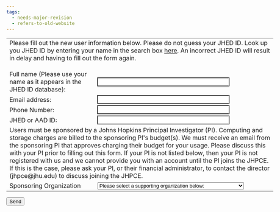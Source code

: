 ```yaml
---
tags:
  - needs-major-revision
  - refers-to-old-website
---
```

<form action="https://jhpce-old.jhu.edu/wp-json/contact-form-7/v1/contact-forms/501/feedback" method="post" target="_blank" onsubmit="window.open('about:blank', '_blank', 'width=300,height=250');">

<TABLE style="width:700px">
<TR><TD COLSPAN="2" >
Please fill out the new user information below. Please do not guess your JHED ID. Look up you JHED ID by entering your name in the search box <a href="http://my.jhu.edu">here</a>. An incorrect JHED ID will result in delay and having to fill out the form again. </p>
</TD></TR>
<TR><TD>Full name (Please use your name as it appears in the JHED ID database):</TD><TD><input type="text" name="new-name" value="" size="40" style="outline:1px solid black"></TD</TR>
<TR><TD>Email address:   </TD><TD>   <input type="email" name="new-email" value="" size="40" style="outline:1px solid black"></TD</TR>
<TR><TD>Phone Number:    </TD><TD>   <input type="text" name="new-phone" value="" size="40" style="outline:1px solid black"> </TD</TR>
<TR><TD>JHED or AAD ID:  </TD><TD>   <input type="text" name="new-jhed" value="" size="40" style="outline:1px solid black">  </TD</TR>
<TR><TD COLSPAN="2" >
Users must be sponsored by a Johns Hopkins Principal Investigator (PI). Computing and storage charges are billed to the sponsoring PI's budget(s). We must receive an email from the sponsoring PI that approves charging their budget for your usage. Please discuss this with your PI prior to filling out this form.  If your PI is not listed below, then your PI is not registered with us and we cannot provide you with an account until the PI joins the JHPCE. If this is the case, please ask your PI, or their financial administrator, to contact the director (jhpce@jhu.edu) to discuss joining the JHPCE.
</TD></TR>
<TR><TD>Sponsoring Organization</TD><TD><select name="spons">
<option value='0 : Please Select'>Please select a supporting organization below:</option>
<optgroup label='SPH       -------------------'>
    <option value='210 : NA-ACCORD'>    Althoff&#160;&#160;&#160;&#160;&#160;&#160;&#160;&#160;&#160;&#160;&#160;&#160;&#160; (NA-ACCORD)</option>
    <option value='211 : Silver Tsunami'>    Althoff&#160;&#160;&#160;&#160;&#160;&#160;&#160;&#160;&#160;&#160;&#160;&#160;&#160; (Silver Tsunami)</option>
    <option value='354 : COMSA'>    Amouzou&#160;&#160;&#160;&#160;&#160;&#160;&#160;&#160;&#160;&#160;&#160;&#160;&#160; (COMSA)</option>
    <option value='412 : International Injury Research Unit'>    Bachani&#160;&#160;&#160;&#160;&#160;&#160;&#160;&#160;&#160;&#160;&#160;&#160;&#160; (International Injury Research Unit)</option>
    <option value='317 : Colleen Barry'>    Barry&#160;&#160;&#160;&#160;&#160;&#160;&#160;&#160;&#160;&#160;&#160;&#160;&#160;&#160;&#160; (Colleen Barry)</option>
    <option value='88 : Smart Storage'>    Caffo&#160;&#160;&#160;&#160;&#160;&#160;&#160;&#160;&#160;&#160;&#160;&#160;&#160;&#160;&#160; (Smart Storage)</option>
    <option value='408 : BMB Danfeng Cai Lab'>    Cai&#160;&#160;&#160;&#160;&#160;&#160;&#160;&#160;&#160;&#160;&#160;&#160;&#160;&#160;&#160;&#160;&#160; (BMB Danfeng Cai Lab)</option>
    <option value='176 : Pierre Coulombe'>    Coulombe&#160;&#160;&#160;&#160;&#160;&#160;&#160;&#160;&#160;&#160;&#160;&#160; (Pierre Coulombe)</option>
    <option value='339 : Spatial Science for Public Health Center'>    Curriero&#160;&#160;&#160;&#160;&#160;&#160;&#160;&#160;&#160;&#160;&#160;&#160; (Spatial Science for Public Health Ce)</option>
    <option value='496 : ENRICH RCC'>    Ehrhardt&#160;&#160;&#160;&#160;&#160;&#160;&#160;&#160;&#160;&#160;&#160;&#160; (ENRICH RCC)</option>
    <option value='422 : Gilman Lab'>    Gilman&#160;&#160;&#160;&#160;&#160;&#160;&#160;&#160;&#160;&#160;&#160;&#160;&#160;&#160; (Gilman Lab)</option>
    <option value='341 : MWCCS'>    Golub&#160;&#160;&#160;&#160;&#160;&#160;&#160;&#160;&#160;&#160;&#160;&#160;&#160;&#160;&#160; (MWCCS)</option>
    <option value='189 : Grams, Coresh'>    Grams&#160;&#160;&#160;&#160;&#160;&#160;&#160;&#160;&#160;&#160;&#160;&#160;&#160;&#160;&#160; (Grams, Coresh)</option>
    <option value='427 : GroopmanLab'>    Groopman&#160;&#160;&#160;&#160;&#160;&#160;&#160;&#160;&#160;&#160;&#160;&#160; (GroopmanLab)</option>
    <option value='180 : eguallar'>    Guallar&#160;&#160;&#160;&#160;&#160;&#160;&#160;&#160;&#160;&#160;&#160;&#160;&#160; (eguallar)</option>
    <option value='301 : Hartung Lab'>    Hartung&#160;&#160;&#160;&#160;&#160;&#160;&#160;&#160;&#160;&#160;&#160;&#160;&#160; (Hartung Lab)</option>
    <option value='302 : Hicks Group (NHGRI)'>    Hicks&#160;&#160;&#160;&#160;&#160;&#160;&#160;&#160;&#160;&#160;&#160;&#160;&#160;&#160;&#160; (Hicks Group (NHGRI))</option>
    <option value='305 : Hicks Lab (ALSF)'>    Hicks&#160;&#160;&#160;&#160;&#160;&#160;&#160;&#160;&#160;&#160;&#160;&#160;&#160;&#160;&#160; (Hicks Lab (ALSF))</option>
    <option value='306 : Hicks Group (CZI)'>    Hicks&#160;&#160;&#160;&#160;&#160;&#160;&#160;&#160;&#160;&#160;&#160;&#160;&#160;&#160;&#160; (Hicks Group (CZI))</option>
    <option value='331 : Hicks Group (HGSOC)'>    Hicks&#160;&#160;&#160;&#160;&#160;&#160;&#160;&#160;&#160;&#160;&#160;&#160;&#160;&#160;&#160; (Hicks Group (HGSOC))</option>
    <option value='532 : Huynh Lab'>    Huynh&#160;&#160;&#160;&#160;&#160;&#160;&#160;&#160;&#160;&#160;&#160;&#160;&#160;&#160;&#160; (Huynh Lab)</option>
    <option value='244 : Jackson Lab'>    Jackson&#160;&#160;&#160;&#160;&#160;&#160;&#160;&#160;&#160;&#160;&#160;&#160;&#160; (Jackson Lab)</option>
    <option value='319 : ECHO - Environmental Indices'>    Jacobson&#160;&#160;&#160;&#160;&#160;&#160;&#160;&#160;&#160;&#160;&#160;&#160; (ECHO - Environmental Indices)</option>
    <option value='106 : HN Jones-Smith lab'>    Jones-Smith&#160;&#160;&#160;&#160;&#160;&#160;&#160;&#160;&#160; (HN Jones-Smith lab)</option>
    <option value='499 : Alene KH Policy'>    Kennedy-Hendricks&#160;&#160;&#160; (Alene KH Policy)</option>
    <option value='357 : Ladd-Acosta'>    Ladd-Acosta&#160;&#160;&#160;&#160;&#160;&#160;&#160;&#160;&#160; (Ladd-Acosta)</option>
    <option value='284 : Kilkari Impact Evaluation'>    LeFevre&#160;&#160;&#160;&#160;&#160;&#160;&#160;&#160;&#160;&#160;&#160;&#160;&#160; (Kilkari Impact Evaluation)</option>
    <option value='337 : Leung Lab'>    Leung&#160;&#160;&#160;&#160;&#160;&#160;&#160;&#160;&#160;&#160;&#160;&#160;&#160;&#160;&#160; (Leung Lab)</option>
    <option value='308 : METRC'>    Levy&#160;&#160;&#160;&#160;&#160;&#160;&#160;&#160;&#160;&#160;&#160;&#160;&#160;&#160;&#160;&#160; (METRC)</option>
    <option value='365 : WikiFCD'>    Matsuzaki&#160;&#160;&#160;&#160;&#160;&#160;&#160;&#160;&#160;&#160;&#160; (WikiFCD)</option>
    <option value='208 : E.McFarlane Training  Team'>    McFarlane&#160;&#160;&#160;&#160;&#160;&#160;&#160;&#160;&#160;&#160;&#160; (E.McFarlane Training  Team)</option>
    <option value='261 : Southern and Central Africa ICEMR'>    Moss&#160;&#160;&#160;&#160;&#160;&#160;&#160;&#160;&#160;&#160;&#160;&#160;&#160;&#160;&#160;&#160; (Southern and Central Africa ICEMR)</option>
    <option value='330 : Mueller Lab'>    Mueller&#160;&#160;&#160;&#160;&#160;&#160;&#160;&#160;&#160;&#160;&#160;&#160;&#160; (Mueller Lab)</option>
    <option value='418 : Mugnier Lab'>    Mugnier&#160;&#160;&#160;&#160;&#160;&#160;&#160;&#160;&#160;&#160;&#160;&#160;&#160; (Mugnier Lab)</option>
    <option value='449 : Munos - Improve Project'>    Munos&#160;&#160;&#160;&#160;&#160;&#160;&#160;&#160;&#160;&#160;&#160;&#160;&#160;&#160;&#160; (Munos - Improve Project)</option>
    <option value='239 : Muschelli Lab'>    Muschelli&#160;&#160;&#160;&#160;&#160;&#160;&#160;&#160;&#160;&#160;&#160; (Muschelli Lab)</option>
    <option value='459 : Nachman Research Group'>    Nachman&#160;&#160;&#160;&#160;&#160;&#160;&#160;&#160;&#160;&#160;&#160;&#160;&#160; (Nachman Research Group)</option>
    <option value='350 : IVAC - Econ and Finance Team'>    Patenaude&#160;&#160;&#160;&#160;&#160;&#160;&#160;&#160;&#160;&#160;&#160; (IVAC - Econ and Finance Team)</option>
    <option value='279 : Craig Pollack'>    Pollack&#160;&#160;&#160;&#160;&#160;&#160;&#160;&#160;&#160;&#160;&#160;&#160;&#160; (Craig Pollack)</option>
    <option value='410 : Daniel Polsky'>    Polsky&#160;&#160;&#160;&#160;&#160;&#160;&#160;&#160;&#160;&#160;&#160;&#160;&#160;&#160; (Daniel Polsky)</option>
    <option value='379 : Ray-family-study'>    Ray&#160;&#160;&#160;&#160;&#160;&#160;&#160;&#160;&#160;&#160;&#160;&#160;&#160;&#160;&#160;&#160;&#160; (Ray-family-study)</option>
    <option value='492 : Ray-population-study'>    Ray&#160;&#160;&#160;&#160;&#160;&#160;&#160;&#160;&#160;&#160;&#160;&#160;&#160;&#160;&#160;&#160;&#160; (Ray-population-study)</option>
    <option value='455 : Ana M. Rule'>    Rule&#160;&#160;&#160;&#160;&#160;&#160;&#160;&#160;&#160;&#160;&#160;&#160;&#160;&#160;&#160;&#160; (Ana M. Rule)</option>
    <option value='426 : JIMMI'>    Schulze&#160;&#160;&#160;&#160;&#160;&#160;&#160;&#160;&#160;&#160;&#160;&#160;&#160; (JIMMI)</option>
    <option value='453 : Karen Shen Project'>    Shen&#160;&#160;&#160;&#160;&#160;&#160;&#160;&#160;&#160;&#160;&#160;&#160;&#160;&#160;&#160;&#160; (Karen Shen Project)</option>
    <option value='429 : Johns Hopkins Primary Care Policy Center'>    Shi&#160;&#160;&#160;&#160;&#160;&#160;&#160;&#160;&#160;&#160;&#160;&#160;&#160;&#160;&#160;&#160;&#160; (Johns Hopkins Primary Care Policy Ce)</option>
    <option value='536 : Exposome Collaborative'>    Sille&#160;&#160;&#160;&#160;&#160;&#160;&#160;&#160;&#160;&#160;&#160;&#160;&#160;&#160;&#160; (Exposome Collaborative)</option>
    <option value='300 : Maternal, Fetal and Perinatal Health'>    Strobino&#160;&#160;&#160;&#160;&#160;&#160;&#160;&#160;&#160;&#160;&#160;&#160; (Maternal, Fetal and Perinatal Health)</option>
    <option value='252 : Stuart Lab Group'>    Stuart&#160;&#160;&#160;&#160;&#160;&#160;&#160;&#160;&#160;&#160;&#160;&#160;&#160;&#160; (Stuart Lab Group)</option>
    <option value='277 : Tomasetti Lab'>    Tomasetti&#160;&#160;&#160;&#160;&#160;&#160;&#160;&#160;&#160;&#160;&#160; (Tomasetti Lab)</option>
    <option value='356 : The Wan Lab'>    Wan&#160;&#160;&#160;&#160;&#160;&#160;&#160;&#160;&#160;&#160;&#160;&#160;&#160;&#160;&#160;&#160;&#160; (The Wan Lab)</option>
    <option value='373 : wojcik'>    Wojcik&#160;&#160;&#160;&#160;&#160;&#160;&#160;&#160;&#160;&#160;&#160;&#160;&#160;&#160; (wojcik)</option>
    <option value='260 : Zegerlab'>    Zeger&#160;&#160;&#160;&#160;&#160;&#160;&#160;&#160;&#160;&#160;&#160;&#160;&#160;&#160;&#160; (Zegerlab)</option>
    <option value='80 : Ni Zhao Group'>    Zhao&#160;&#160;&#160;&#160;&#160;&#160;&#160;&#160;&#160;&#160;&#160;&#160;&#160;&#160;&#160;&#160; (Ni Zhao Group)</option>
    <option value='345 : ZipunnikovLab'>    Zipunnikov&#160;&#160;&#160;&#160;&#160;&#160;&#160;&#160;&#160;&#160; (ZipunnikovLab)</option>
</optgroup>
<optgroup label='SPH BST -------------------'>
    <option value='166 : BST first year students 2016/2017'>    Bandeen-Roche&#160;&#160;&#160;&#160;&#160;&#160;&#160; (BST first year students 2016/2017)</option>
    <option value='2 : BST Biostatistics'>    Bandeen-Roche&#160;&#160;&#160;&#160;&#160;&#160;&#160; (BST Biostatistics)</option>
    <option value='233 : BST new students 2017-2018'>    Bandeen-Roche&#160;&#160;&#160;&#160;&#160;&#160;&#160; (BST new students 2017-2018)</option>
    <option value='3 : BST Biostatistics affiliates'>    Bandeen-Roche&#160;&#160;&#160;&#160;&#160;&#160;&#160; (BST Biostatistics affiliates)</option>
    <option value='57 : BST Biostatistics students'>    Bandeen-Roche&#160;&#160;&#160;&#160;&#160;&#160;&#160; (BST Biostatistics students)</option>
    <option value='73 : BST Brian Caffo Group'>    Caffo&#160;&#160;&#160;&#160;&#160;&#160;&#160;&#160;&#160;&#160;&#160;&#160;&#160;&#160;&#160; (BST Brian Caffo Group)</option>
    <option value='159 : BST Chatterjee Group'>    Chatterjee&#160;&#160;&#160;&#160;&#160;&#160;&#160;&#160;&#160;&#160; (BST Chatterjee Group)</option>
    <option value='504 : BST Chin Group'>    Chin&#160;&#160;&#160;&#160;&#160;&#160;&#160;&#160;&#160;&#160;&#160;&#160;&#160;&#160;&#160;&#160; (BST Chin Group)</option>
    <option value='218 : BST Elizabeth Colantuoni Group'>    Colantuoni&#160;&#160;&#160;&#160;&#160;&#160;&#160;&#160;&#160;&#160; (BST Elizabeth Colantuoni Group)</option>
    <option value='71 : BST Crainiceanu Group'>    Crainiceanu&#160;&#160;&#160;&#160;&#160;&#160;&#160;&#160;&#160; (BST Crainiceanu Group)</option>
    <option value='212 : BST Abhirup Datta Group'>    Datta&#160;&#160;&#160;&#160;&#160;&#160;&#160;&#160;&#160;&#160;&#160;&#160;&#160;&#160;&#160; (BST Abhirup Datta Group)</option>
    <option value='49 : BST Hansen Group'>    Hansen&#160;&#160;&#160;&#160;&#160;&#160;&#160;&#160;&#160;&#160;&#160;&#160;&#160;&#160; (BST Hansen Group)</option>
    <option value='50 : BST gcode project'>    Ji&#160;&#160;&#160;&#160;&#160;&#160;&#160;&#160;&#160;&#160;&#160;&#160;&#160;&#160;&#160;&#160;&#160;&#160; (BST gcode project)</option>
    <option value='69 : BST Leek Group'>    Leek&#160;&#160;&#160;&#160;&#160;&#160;&#160;&#160;&#160;&#160;&#160;&#160;&#160;&#160;&#160;&#160; (BST Leek Group)</option>
    <option value='255 : BST Lindquist'>    Lindquist&#160;&#160;&#160;&#160;&#160;&#160;&#160;&#160;&#160;&#160;&#160; (BST Lindquist)</option>
    <option value='463 : BST Stats Computing Class Spring 2023'>    Nishimura&#160;&#160;&#160;&#160;&#160;&#160;&#160;&#160;&#160;&#160;&#160; (BST Stats Computing Class Spring 202)</option>
    <option value='230 : BST DRay Lab'>    Ray&#160;&#160;&#160;&#160;&#160;&#160;&#160;&#160;&#160;&#160;&#160;&#160;&#160;&#160;&#160;&#160;&#160; (BST DRay Lab)</option>
    <option value='74 : BST Rosenblum Group'>    Rosenblum&#160;&#160;&#160;&#160;&#160;&#160;&#160;&#160;&#160;&#160;&#160; (BST Rosenblum Group)</option>
    <option value='489 : BST Ingo Ruczinski'>    Ruczinski&#160;&#160;&#160;&#160;&#160;&#160;&#160;&#160;&#160;&#160;&#160; (BST Ingo Ruczinski)</option>
    <option value='254 : BST Daniel O Scharfstein'>    Scharfstein&#160;&#160;&#160;&#160;&#160;&#160;&#160;&#160;&#160; (BST Daniel O Scharfstein)</option>
    <option value='4 : BST Biostatistics Center'>    Thompson&#160;&#160;&#160;&#160;&#160;&#160;&#160;&#160;&#160;&#160;&#160;&#160; (BST Biostatistics Center)</option>
</optgroup>
<optgroup label='SPH Class -------------------'>
    <option value='165 : Class SPH 140.636'>    Pineda&#160;&#160;&#160;&#160;&#160;&#160;&#160;&#160;&#160;&#160;&#160;&#160;&#160;&#160; (Class SPH 140.636)</option>
</optgroup>
<optgroup label='SPH EHS -------------------'>
    <option value='206 : EHS Biswal Lab'>    Biswal&#160;&#160;&#160;&#160;&#160;&#160;&#160;&#160;&#160;&#160;&#160;&#160;&#160;&#160; (EHS Biswal Lab)</option>
</optgroup>
<optgroup label='SPH EPI -------------------'>
    <option value='76 : EPI Cntr. for Drug Safety and Effectiveness'>    Alexander&#160;&#160;&#160;&#160;&#160;&#160;&#160;&#160;&#160;&#160;&#160; (EPI Cntr. for Drug Safety and Effect)</option>
    <option value='48 : EPI Cummings group'>    Cummings&#160;&#160;&#160;&#160;&#160;&#160;&#160;&#160;&#160;&#160;&#160;&#160; (EPI Cummings group)</option>
    <option value='52 : EPI  Duggal lab'>    Duggal&#160;&#160;&#160;&#160;&#160;&#160;&#160;&#160;&#160;&#160;&#160;&#160;&#160;&#160; (EPI  Duggal lab)</option>
    <option value='256 : EPI Hamra'>    Hamra&#160;&#160;&#160;&#160;&#160;&#160;&#160;&#160;&#160;&#160;&#160;&#160;&#160;&#160;&#160; (EPI Hamra)</option>
    <option value='154 : EPI Joshu/Platz'>    Joshu&#160;&#160;&#160;&#160;&#160;&#160;&#160;&#160;&#160;&#160;&#160;&#160;&#160;&#160;&#160; (EPI Joshu/Platz)</option>
    <option value='282 : EPI Visvanathan-Karia'>    Karia&#160;&#160;&#160;&#160;&#160;&#160;&#160;&#160;&#160;&#160;&#160;&#160;&#160;&#160;&#160; (EPI Visvanathan-Karia)</option>
    <option value='6 : EPI Terri Beaty collaborators'>    Ruczinski&#160;&#160;&#160;&#160;&#160;&#160;&#160;&#160;&#160;&#160;&#160; (EPI Terri Beaty collaborators)</option>
    <option value='7 : EPI Joe Coresh and Collaborators'>    Tin&#160;&#160;&#160;&#160;&#160;&#160;&#160;&#160;&#160;&#160;&#160;&#160;&#160;&#160;&#160;&#160;&#160; (EPI Joe Coresh and Collaborators)</option>
</optgroup>
<optgroup label='SPH HPM -------------------'>
    <option value='142 : HPM Anderson'>    Anderson&#160;&#160;&#160;&#160;&#160;&#160;&#160;&#160;&#160;&#160;&#160;&#160; (HPM Anderson)</option>
    <option value='111 : HPM Orthopaedics Research Grp'>    Castillo&#160;&#160;&#160;&#160;&#160;&#160;&#160;&#160;&#160;&#160;&#160;&#160; (HPM Orthopaedics Research Grp)</option>
    <option value='223 : HPM - Renan Castillo'>    Castillo&#160;&#160;&#160;&#160;&#160;&#160;&#160;&#160;&#160;&#160;&#160;&#160; (HPM - Renan Castillo)</option>
    <option value='122 : HPM METRC TCSS Study'>    de Lissovoy&#160;&#160;&#160;&#160;&#160;&#160;&#160;&#160;&#160; (HPM METRC TCSS Study)</option>
    <option value='209 : HPM - Ehsani'>    Ehsani&#160;&#160;&#160;&#160;&#160;&#160;&#160;&#160;&#160;&#160;&#160;&#160;&#160;&#160; (HPM - Ehsani)</option>
    <option value='164 : HPM Eisenberg'>    Eisenberg&#160;&#160;&#160;&#160;&#160;&#160;&#160;&#160;&#160;&#160;&#160; (HPM Eisenberg)</option>
    <option value='177 : HPM - Gaskin'>    Gaskin&#160;&#160;&#160;&#160;&#160;&#160;&#160;&#160;&#160;&#160;&#160;&#160;&#160;&#160; (HPM - Gaskin)</option>
    <option value='228 : HPM  Brad Herring'>    Herring&#160;&#160;&#160;&#160;&#160;&#160;&#160;&#160;&#160;&#160;&#160;&#160;&#160; (HPM  Brad Herring)</option>
    <option value='168 : HPM Kharrazi'>    Kharrazi&#160;&#160;&#160;&#160;&#160;&#160;&#160;&#160;&#160;&#160;&#160;&#160; (HPM Kharrazi)</option>
    <option value='222 : HPM - Ellen MacKenzie'>    MacKenzie&#160;&#160;&#160;&#160;&#160;&#160;&#160;&#160;&#160;&#160;&#160; (HPM - Ellen MacKenzie)</option>
    <option value='163 : HPM McGinty'>    Pollack&#160;&#160;&#160;&#160;&#160;&#160;&#160;&#160;&#160;&#160;&#160;&#160;&#160; (HPM McGinty)</option>
    <option value='46 : HPM Pollack'>    Pollack&#160;&#160;&#160;&#160;&#160;&#160;&#160;&#160;&#160;&#160;&#160;&#160;&#160; (HPM Pollack)</option>
    <option value='161 : HPM Saloner'>    Saloner&#160;&#160;&#160;&#160;&#160;&#160;&#160;&#160;&#160;&#160;&#160;&#160;&#160; (HPM Saloner)</option>
    <option value='112 : HPM Cntr. for Gun Policy'>    Webster&#160;&#160;&#160;&#160;&#160;&#160;&#160;&#160;&#160;&#160;&#160;&#160;&#160; (HPM Cntr. for Gun Policy)</option>
    <option value='152 : HPM CHSQR'>    Wu&#160;&#160;&#160;&#160;&#160;&#160;&#160;&#160;&#160;&#160;&#160;&#160;&#160;&#160;&#160;&#160;&#160;&#160; (HPM CHSQR)</option>
</optgroup>
<optgroup label='SPH IH -------------------'>
    <option value='98 : IH Inst. for International Programs'>    Black&#160;&#160;&#160;&#160;&#160;&#160;&#160;&#160;&#160;&#160;&#160;&#160;&#160;&#160;&#160; (IH Inst. for International Programs)</option>
    <option value='121 : IH Moulton Flight Crew'>    Moulton&#160;&#160;&#160;&#160;&#160;&#160;&#160;&#160;&#160;&#160;&#160;&#160;&#160; (IH Moulton Flight Crew)</option>
    <option value='156 : IH Intl. Vaccine Access Center'>    O'Brien&#160;&#160;&#160;&#160;&#160;&#160;&#160;&#160;&#160;&#160;&#160;&#160;&#160; (IH Intl. Vaccine Access Center)</option>
    <option value='33 : IH West lab'>    West&#160;&#160;&#160;&#160;&#160;&#160;&#160;&#160;&#160;&#160;&#160;&#160;&#160;&#160;&#160;&#160; (IH West lab)</option>
</optgroup>
<optgroup label='SPH MH -------------------'>
    <option value='5 : MH Dani Fallin MH collaborators'>    Fallin&#160;&#160;&#160;&#160;&#160;&#160;&#160;&#160;&#160;&#160;&#160;&#160;&#160;&#160; (MH Dani Fallin MH collaborators)</option>
    <option value='70 : MH Fallin & Ladd-Acosta'>    Fallin&#160;&#160;&#160;&#160;&#160;&#160;&#160;&#160;&#160;&#160;&#160;&#160;&#160;&#160; (MH Fallin & Ladd-Acosta)</option>
    <option value='66 : MH Maher lab'>    Maher&#160;&#160;&#160;&#160;&#160;&#160;&#160;&#160;&#160;&#160;&#160;&#160;&#160;&#160;&#160; (MH Maher lab)</option>
    <option value='30 : MH Mental Health'>    TBD&#160;&#160;&#160;&#160;&#160;&#160;&#160;&#160;&#160;&#160;&#160;&#160;&#160;&#160;&#160;&#160;&#160; (MH Mental Health)</option>
    <option value='173 : MH Volk Group'>    Volk&#160;&#160;&#160;&#160;&#160;&#160;&#160;&#160;&#160;&#160;&#160;&#160;&#160;&#160;&#160;&#160; (MH Volk Group)</option>
    <option value='280 : MH JHUMoods'>    Zandi&#160;&#160;&#160;&#160;&#160;&#160;&#160;&#160;&#160;&#160;&#160;&#160;&#160;&#160;&#160; (MH JHUMoods)</option>
</optgroup>
<optgroup label='SPH MMI -------------------'>
    <option value='158 : MMI Dimopoulos Group'>    Dimopoulos&#160;&#160;&#160;&#160;&#160;&#160;&#160;&#160;&#160;&#160; (MMI Dimopoulos Group)</option>
    <option value='51 : MMI Griffin lab'>    Griffin&#160;&#160;&#160;&#160;&#160;&#160;&#160;&#160;&#160;&#160;&#160;&#160;&#160; (MMI Griffin lab)</option>
    <option value='143 : MMI Jacobs-Lorena Lab'>    Jacobs-Lorena&#160;&#160;&#160;&#160;&#160;&#160;&#160; (MMI Jacobs-Lorena Lab)</option>
    <option value='105 : MMI Margolick lab'>    Margolick&#160;&#160;&#160;&#160;&#160;&#160;&#160;&#160;&#160;&#160;&#160; (MMI Margolick lab)</option>
    <option value='9 : MMI Markham lab'>    Markham&#160;&#160;&#160;&#160;&#160;&#160;&#160;&#160;&#160;&#160;&#160;&#160;&#160; (MMI Markham lab)</option>
    <option value='178 : MMI Norris Lab'>    Norris&#160;&#160;&#160;&#160;&#160;&#160;&#160;&#160;&#160;&#160;&#160;&#160;&#160;&#160; (MMI Norris Lab)</option>
    <option value='45 : MMI Pineda Lab'>    Pineda&#160;&#160;&#160;&#160;&#160;&#160;&#160;&#160;&#160;&#160;&#160;&#160;&#160;&#160; (MMI Pineda Lab)</option>
</optgroup>
<optgroup label='SPH PFRH -------------------'>
    <option value='34 : PFRH David Bishai Lab'>    Bishai&#160;&#160;&#160;&#160;&#160;&#160;&#160;&#160;&#160;&#160;&#160;&#160;&#160;&#160; (PFRH David Bishai Lab)</option>
    <option value='35 : PFRH Cntr. for Childhood Origins of Disease'>    Wang&#160;&#160;&#160;&#160;&#160;&#160;&#160;&#160;&#160;&#160;&#160;&#160;&#160;&#160;&#160;&#160; (PFRH Cntr. for Childhood Origins of )</option>
</optgroup>
<optgroup label='SOM  -------------------'>
    <option value='487 : Adamo Lab'>    Adamo&#160;&#160;&#160;&#160;&#160;&#160;&#160;&#160;&#160;&#160;&#160;&#160;&#160;&#160;&#160; (Adamo Lab)</option>
    <option value='145 : Ahuja Lab'>    Ahuja&#160;&#160;&#160;&#160;&#160;&#160;&#160;&#160;&#160;&#160;&#160;&#160;&#160;&#160;&#160; (Ahuja Lab)</option>
    <option value='433 : Aiyer Lab'>    Aiyer&#160;&#160;&#160;&#160;&#160;&#160;&#160;&#160;&#160;&#160;&#160;&#160;&#160;&#160;&#160; (Aiyer Lab)</option>
    <option value='179 : Oluseyi Aliu'>    Aliu&#160;&#160;&#160;&#160;&#160;&#160;&#160;&#160;&#160;&#160;&#160;&#160;&#160;&#160;&#160;&#160; (Oluseyi Aliu)</option>
    <option value='520 : Alphonse Lab'>    Alphonse&#160;&#160;&#160;&#160;&#160;&#160;&#160;&#160;&#160;&#160;&#160;&#160; (Alphonse Lab)</option>
    <option value='12 : IGM Arking Lab'>    Arking&#160;&#160;&#160;&#160;&#160;&#160;&#160;&#160;&#160;&#160;&#160;&#160;&#160;&#160; (IGM Arking Lab)</option>
    <option value='68 : Class SOM 710.737'>    Arking&#160;&#160;&#160;&#160;&#160;&#160;&#160;&#160;&#160;&#160;&#160;&#160;&#160;&#160; (Class SOM 710.737)</option>
    <option value='431 : Armanios Lab'>    Armanios&#160;&#160;&#160;&#160;&#160;&#160;&#160;&#160;&#160;&#160;&#160;&#160; (Armanios Lab)</option>
    <option value='89 : Dimitrios Avramopoulos Lab'>    Avramopoulos&#160;&#160;&#160;&#160;&#160;&#160;&#160;&#160; (Dimitrios Avramopoulos Lab)</option>
    <option value='37 : Dept. of Oncology Baylin Lab'>    Baylin&#160;&#160;&#160;&#160;&#160;&#160;&#160;&#160;&#160;&#160;&#160;&#160;&#160;&#160; (Dept. of Oncology Baylin Lab)</option>
    <option value='53 : IGM Mike Beer Group'>    Beer&#160;&#160;&#160;&#160;&#160;&#160;&#160;&#160;&#160;&#160;&#160;&#160;&#160;&#160;&#160;&#160; (IGM Mike Beer Group)</option>
    <option value='380 : Berkenstock'>    Berkenstock&#160;&#160;&#160;&#160;&#160;&#160;&#160;&#160;&#160; (Berkenstock)</option>
    <option value='451 : Matthew Best'>    Best&#160;&#160;&#160;&#160;&#160;&#160;&#160;&#160;&#160;&#160;&#160;&#160;&#160;&#160;&#160;&#160; (Matthew Best)</option>
    <option value='348 : Bettegowda Lab'>    Bettegowda&#160;&#160;&#160;&#160;&#160;&#160;&#160;&#160;&#160;&#160; (Bettegowda Lab)</option>
    <option value='246 : Bicket Lab'>    Bicket&#160;&#160;&#160;&#160;&#160;&#160;&#160;&#160;&#160;&#160;&#160;&#160;&#160;&#160; (Bicket Lab)</option>
    <option value='359 : Borahay Lab'>    Borahay&#160;&#160;&#160;&#160;&#160;&#160;&#160;&#160;&#160;&#160;&#160;&#160;&#160; (Borahay Lab)</option>
    <option value='494 : Botsis Lab'>    Botsis&#160;&#160;&#160;&#160;&#160;&#160;&#160;&#160;&#160;&#160;&#160;&#160;&#160;&#160; (Botsis Lab)</option>
    <option value='17 : Meyerhoff Inflamm. Bowel Disease Cntr.'>    Brant&#160;&#160;&#160;&#160;&#160;&#160;&#160;&#160;&#160;&#160;&#160;&#160;&#160;&#160;&#160; (Meyerhoff Inflamm. Bowel Disease Cnt)</option>
    <option value='203 : Patrick Brown Lab'>    Brown&#160;&#160;&#160;&#160;&#160;&#160;&#160;&#160;&#160;&#160;&#160;&#160;&#160;&#160;&#160; (Patrick Brown Lab)</option>
    <option value='503 : Neurophytes'>    Brown&#160;&#160;&#160;&#160;&#160;&#160;&#160;&#160;&#160;&#160;&#160;&#160;&#160;&#160;&#160; (Neurophytes)</option>
    <option value='169 : Anne Burke Lab'>    Burke&#160;&#160;&#160;&#160;&#160;&#160;&#160;&#160;&#160;&#160;&#160;&#160;&#160;&#160;&#160; (Anne Burke Lab)</option>
    <option value='113 : Burns Lab'>    Burns&#160;&#160;&#160;&#160;&#160;&#160;&#160;&#160;&#160;&#160;&#160;&#160;&#160;&#160;&#160; (Burns Lab)</option>
    <option value='491 : Cai Research Lab'>    Cai&#160;&#160;&#160;&#160;&#160;&#160;&#160;&#160;&#160;&#160;&#160;&#160;&#160;&#160;&#160;&#160;&#160; (Cai Research Lab)</option>
    <option value='149 : Canzoniero Lab'>    Canzoniero&#160;&#160;&#160;&#160;&#160;&#160;&#160;&#160;&#160;&#160; (Canzoniero Lab)</option>
    <option value='170 : Active Surveillance of Prostate Cancer'>    Carter&#160;&#160;&#160;&#160;&#160;&#160;&#160;&#160;&#160;&#160;&#160;&#160;&#160;&#160; (Active Surveillance of Prostate Canc)</option>
    <option value='11 : IGM Chakravarti Lab'>    Chakravarti&#160;&#160;&#160;&#160;&#160;&#160;&#160;&#160;&#160; (IGM Chakravarti Lab)</option>
    <option value='114 : Keratoconus Study'>    Chakravarti&#160;&#160;&#160;&#160;&#160;&#160;&#160;&#160;&#160; (Keratoconus Study)</option>
    <option value='320 : Victor Chen'>    Chen&#160;&#160;&#160;&#160;&#160;&#160;&#160;&#160;&#160;&#160;&#160;&#160;&#160;&#160;&#160;&#160; (Victor Chen)</option>
    <option value='39 : Cheng Lab, Hematology'>    Cheng&#160;&#160;&#160;&#160;&#160;&#160;&#160;&#160;&#160;&#160;&#160;&#160;&#160;&#160;&#160; (Cheng Lab, Hematology)</option>
    <option value='221 : TransMed Translator'>    Chute&#160;&#160;&#160;&#160;&#160;&#160;&#160;&#160;&#160;&#160;&#160;&#160;&#160;&#160;&#160; (TransMed Translator)</option>
    <option value='420 : Cohen Urology'>    Cohen&#160;&#160;&#160;&#160;&#160;&#160;&#160;&#160;&#160;&#160;&#160;&#160;&#160;&#160;&#160; (Cohen Urology)</option>
    <option value='15 : Colantuoni Lab'>    Colantuoni&#160;&#160;&#160;&#160;&#160;&#160;&#160;&#160;&#160;&#160; (Colantuoni Lab)</option>
    <option value='249 : Plastic Surgery Clinical Research Team'>    Cooney&#160;&#160;&#160;&#160;&#160;&#160;&#160;&#160;&#160;&#160;&#160;&#160;&#160;&#160; (Plastic Surgery Clinical Research Te)</option>
    <option value='24 : Jeffry Corden Lab'>    Corden&#160;&#160;&#160;&#160;&#160;&#160;&#160;&#160;&#160;&#160;&#160;&#160;&#160;&#160; (Jeffry Corden Lab)</option>
    <option value='124 : Dawson Lab'>    Dawson&#160;&#160;&#160;&#160;&#160;&#160;&#160;&#160;&#160;&#160;&#160;&#160;&#160;&#160; (Dawson Lab)</option>
    <option value='542 : Deshpande Lab'>    Deshpande&#160;&#160;&#160;&#160;&#160;&#160;&#160;&#160;&#160;&#160;&#160; (Deshpande Lab)</option>
    <option value='530 : Ding Lab'>    Ding&#160;&#160;&#160;&#160;&#160;&#160;&#160;&#160;&#160;&#160;&#160;&#160;&#160;&#160;&#160;&#160; (Ding Lab)</option>
    <option value='445 : Duh Lab'>    Duh&#160;&#160;&#160;&#160;&#160;&#160;&#160;&#160;&#160;&#160;&#160;&#160;&#160;&#160;&#160;&#160;&#160; (Duh Lab)</option>
    <option value='21 : Surgery Transplant Lab'>    Durand&#160;&#160;&#160;&#160;&#160;&#160;&#160;&#160;&#160;&#160;&#160;&#160;&#160;&#160; (Surgery Transplant Lab)</option>
    <option value='374 : elisseeff'>    Elisseeff&#160;&#160;&#160;&#160;&#160;&#160;&#160;&#160;&#160;&#160;&#160; (elisseeff)</option>
    <option value='8 : Center of Excellence in Genomic Science'>    Feinberg&#160;&#160;&#160;&#160;&#160;&#160;&#160;&#160;&#160;&#160;&#160;&#160; (Center of Excellence in Genomic Scie)</option>
    <option value='20 : Oncology Biostatistics'>    Fertig&#160;&#160;&#160;&#160;&#160;&#160;&#160;&#160;&#160;&#160;&#160;&#160;&#160;&#160; (Oncology Biostatistics)</option>
    <option value='92 : Elana Fertig group'>    Fertig&#160;&#160;&#160;&#160;&#160;&#160;&#160;&#160;&#160;&#160;&#160;&#160;&#160;&#160; (Elana Fertig group)</option>
    <option value='506 : Felix Project'>    Fishman&#160;&#160;&#160;&#160;&#160;&#160;&#160;&#160;&#160;&#160;&#160;&#160;&#160; (Felix Project)</option>
    <option value='501 : Ganguly-BKI'>    Ganguly&#160;&#160;&#160;&#160;&#160;&#160;&#160;&#160;&#160;&#160;&#160;&#160;&#160; (Ganguly-BKI)</option>
    <option value='376 : Peisong Gao'>    Gao&#160;&#160;&#160;&#160;&#160;&#160;&#160;&#160;&#160;&#160;&#160;&#160;&#160;&#160;&#160;&#160;&#160; (Peisong Gao)</option>
    <option value='207 : ResPECT - Gaydos'>    Gaydos&#160;&#160;&#160;&#160;&#160;&#160;&#160;&#160;&#160;&#160;&#160;&#160;&#160;&#160; (ResPECT - Gaydos)</option>
    <option value='108 : Goff Lab'>    Goff&#160;&#160;&#160;&#160;&#160;&#160;&#160;&#160;&#160;&#160;&#160;&#160;&#160;&#160;&#160;&#160; (Goff Lab)</option>
    <option value='118 : Goggins Lab'>    Goggins&#160;&#160;&#160;&#160;&#160;&#160;&#160;&#160;&#160;&#160;&#160;&#160;&#160; (Goggins Lab)</option>
    <option value='259 : Gondek lab'>    Gondek&#160;&#160;&#160;&#160;&#160;&#160;&#160;&#160;&#160;&#160;&#160;&#160;&#160;&#160; (Gondek lab)</option>
    <option value='23 : Carol Greider Lab'>    Greider&#160;&#160;&#160;&#160;&#160;&#160;&#160;&#160;&#160;&#160;&#160;&#160;&#160; (Carol Greider Lab)</option>
    <option value='160 : Guarda'>    Guarda&#160;&#160;&#160;&#160;&#160;&#160;&#160;&#160;&#160;&#160;&#160;&#160;&#160;&#160; (Guarda)</option>
    <option value='416 : Gutierrez lab'>    Gutierrez&#160;&#160;&#160;&#160;&#160;&#160;&#160;&#160;&#160;&#160;&#160; (Gutierrez lab)</option>
    <option value='362 : Hackam'>    Hackam&#160;&#160;&#160;&#160;&#160;&#160;&#160;&#160;&#160;&#160;&#160;&#160;&#160;&#160; (Hackam)</option>
    <option value='120 : Marchionni Group'>    Hahn&#160;&#160;&#160;&#160;&#160;&#160;&#160;&#160;&#160;&#160;&#160;&#160;&#160;&#160;&#160;&#160; (Marchionni Group)</option>
    <option value='247 : Handa team'>    Handa&#160;&#160;&#160;&#160;&#160;&#160;&#160;&#160;&#160;&#160;&#160;&#160;&#160;&#160;&#160; (Handa team)</option>
    <option value='220 : MIMAS'>    hutfless&#160;&#160;&#160;&#160;&#160;&#160;&#160;&#160;&#160;&#160;&#160;&#160; (MIMAS)</option>
    <option value='150 : Hwang-Dai Lab'>    Hwang&#160;&#160;&#160;&#160;&#160;&#160;&#160;&#160;&#160;&#160;&#160;&#160;&#160;&#160;&#160; (Hwang-Dai Lab)</option>
    <option value='110 : Lutz Lab'>    Jaffee&#160;&#160;&#160;&#160;&#160;&#160;&#160;&#160;&#160;&#160;&#160;&#160;&#160;&#160; (Lutz Lab)</option>
    <option value='157 : Elizabeth Jaffee'>    Jaffee&#160;&#160;&#160;&#160;&#160;&#160;&#160;&#160;&#160;&#160;&#160;&#160;&#160;&#160; (Elizabeth Jaffee)</option>
    <option value='278 : Jain Spine Surgery Lab'>    Jain&#160;&#160;&#160;&#160;&#160;&#160;&#160;&#160;&#160;&#160;&#160;&#160;&#160;&#160;&#160;&#160; (Jain Spine Surgery Lab)</option>
    <option value='257 : BEAD Core'>    Jennings&#160;&#160;&#160;&#160;&#160;&#160;&#160;&#160;&#160;&#160;&#160;&#160; (BEAD Core)</option>
    <option value='18 : Oncology Klein Lab'>    Klein&#160;&#160;&#160;&#160;&#160;&#160;&#160;&#160;&#160;&#160;&#160;&#160;&#160;&#160;&#160; (Oncology Klein Lab)</option>
    <option value='522 : Kunisaki Lab'>    Kunisaki&#160;&#160;&#160;&#160;&#160;&#160;&#160;&#160;&#160;&#160;&#160;&#160; (Kunisaki Lab)</option>
    <option value='367 : Kwatra Lab'>    Kwatra&#160;&#160;&#160;&#160;&#160;&#160;&#160;&#160;&#160;&#160;&#160;&#160;&#160;&#160; (Kwatra Lab)</option>
    <option value='423 : Shawn Kwatra Lab'>    Kwatra&#160;&#160;&#160;&#160;&#160;&#160;&#160;&#160;&#160;&#160;&#160;&#160;&#160;&#160; (Shawn Kwatra Lab)</option>
    <option value='125 : All about incidence'>    Laeyendecker&#160;&#160;&#160;&#160;&#160;&#160;&#160;&#160; (All about incidence)</option>
    <option value='316 : Lim Lab'>    Lim&#160;&#160;&#160;&#160;&#160;&#160;&#160;&#160;&#160;&#160;&#160;&#160;&#160;&#160;&#160;&#160;&#160; (Lim Lab)</option>
    <option value='309 : Limketkai'>    Limketkai&#160;&#160;&#160;&#160;&#160;&#160;&#160;&#160;&#160;&#160;&#160; (Limketkai)</option>
    <option value='327 : Mandal Lab'>    Mandal&#160;&#160;&#160;&#160;&#160;&#160;&#160;&#160;&#160;&#160;&#160;&#160;&#160;&#160; (Mandal Lab)</option>
    <option value='516 : Maragakis Lab'>    Maragakis&#160;&#160;&#160;&#160;&#160;&#160;&#160;&#160;&#160;&#160;&#160; (Maragakis Lab)</option>
    <option value='14 : Mathias Lab (former Barnes Lab)'>    Mathias&#160;&#160;&#160;&#160;&#160;&#160;&#160;&#160;&#160;&#160;&#160;&#160;&#160; (Mathias Lab (former Barnes Lab))</option>
    <option value='64 : Rasika Mathias Lab'>    Mathias&#160;&#160;&#160;&#160;&#160;&#160;&#160;&#160;&#160;&#160;&#160;&#160;&#160; (Rasika Mathias Lab)</option>
    <option value='75 : Andrew McCallion Lab'>    McCallion&#160;&#160;&#160;&#160;&#160;&#160;&#160;&#160;&#160;&#160;&#160; (Andrew McCallion Lab)</option>
    <option value='544 : McConkey Lab'>    McConkey&#160;&#160;&#160;&#160;&#160;&#160;&#160;&#160;&#160;&#160;&#160;&#160; (McConkey Lab)</option>
    <option value='243 : Breathe Center'>    McCormack&#160;&#160;&#160;&#160;&#160;&#160;&#160;&#160;&#160;&#160;&#160; (Breathe Center)</option>
    <option value='119 : Hoke Lab'>    Moghekar&#160;&#160;&#160;&#160;&#160;&#160;&#160;&#160;&#160;&#160;&#160;&#160; (Hoke Lab)</option>
    <option value='167 : Moghekar Lab'>    Moghekar&#160;&#160;&#160;&#160;&#160;&#160;&#160;&#160;&#160;&#160;&#160;&#160; (Moghekar Lab)</option>
    <option value='310 : Mowry Lab'>    Mowry&#160;&#160;&#160;&#160;&#160;&#160;&#160;&#160;&#160;&#160;&#160;&#160;&#160;&#160;&#160; (Mowry Lab)</option>
    <option value='147 : Nauen Lab'>    Nauen&#160;&#160;&#160;&#160;&#160;&#160;&#160;&#160;&#160;&#160;&#160;&#160;&#160;&#160;&#160; (Nauen Lab)</option>
    <option value='439 : Ndumele Lab'>    Ndumele&#160;&#160;&#160;&#160;&#160;&#160;&#160;&#160;&#160;&#160;&#160;&#160;&#160; (Ndumele Lab)</option>
    <option value='333 : OCD Genetics'>    Nestadt&#160;&#160;&#160;&#160;&#160;&#160;&#160;&#160;&#160;&#160;&#160;&#160;&#160; (OCD Genetics)</option>
    <option value='442 : Opendak Lab'>    Opendak&#160;&#160;&#160;&#160;&#160;&#160;&#160;&#160;&#160;&#160;&#160;&#160;&#160; (Opendak Lab)</option>
    <option value='103 : Pandey Lab'>    Pandey&#160;&#160;&#160;&#160;&#160;&#160;&#160;&#160;&#160;&#160;&#160;&#160;&#160;&#160; (Pandey Lab)</option>
    <option value='338 : Pardoll Lab'>    Pardoll&#160;&#160;&#160;&#160;&#160;&#160;&#160;&#160;&#160;&#160;&#160;&#160;&#160; (Pardoll Lab)</option>
    <option value='372 : Drew Pardoll'>    Pardoll&#160;&#160;&#160;&#160;&#160;&#160;&#160;&#160;&#160;&#160;&#160;&#160;&#160; (Drew Pardoll)</option>
    <option value='468 : Parikh'>    Parikh&#160;&#160;&#160;&#160;&#160;&#160;&#160;&#160;&#160;&#160;&#160;&#160;&#160;&#160; (Parikh)</option>
    <option value='81 : Urology'>    Pienta&#160;&#160;&#160;&#160;&#160;&#160;&#160;&#160;&#160;&#160;&#160;&#160;&#160;&#160; (Urology)</option>
    <option value='78 : Jiang Qian Lab (Wilmer)'>    Qian&#160;&#160;&#160;&#160;&#160;&#160;&#160;&#160;&#160;&#160;&#160;&#160;&#160;&#160;&#160;&#160; (Jiang Qian Lab (Wilmer))</option>
    <option value='460 : Qiao Li Lab'>    Qiao&#160;&#160;&#160;&#160;&#160;&#160;&#160;&#160;&#160;&#160;&#160;&#160;&#160;&#160;&#160;&#160; (Qiao Li Lab)</option>
    <option value='343 : Qiu Lab'>    Qiu&#160;&#160;&#160;&#160;&#160;&#160;&#160;&#160;&#160;&#160;&#160;&#160;&#160;&#160;&#160;&#160;&#160; (Qiu Lab)</option>
    <option value='457 : Rajaii Lab'>    Rajaii&#160;&#160;&#160;&#160;&#160;&#160;&#160;&#160;&#160;&#160;&#160;&#160;&#160;&#160; (Rajaii Lab)</option>
    <option value='148 : Ashley Ross Lab'>    Ross&#160;&#160;&#160;&#160;&#160;&#160;&#160;&#160;&#160;&#160;&#160;&#160;&#160;&#160;&#160;&#160; (Ashley Ross Lab)</option>
    <option value='245 : Plastic Surgery Clinical Research Team'>    Rosson&#160;&#160;&#160;&#160;&#160;&#160;&#160;&#160;&#160;&#160;&#160;&#160;&#160;&#160; (Plastic Surgery Clinical Research Te)</option>
    <option value='438 : Ruan Lab'>    Ruan&#160;&#160;&#160;&#160;&#160;&#160;&#160;&#160;&#160;&#160;&#160;&#160;&#160;&#160;&#160;&#160; (Ruan Lab)</option>
    <option value='535 : Sanin Lab'>    Sanin&#160;&#160;&#160;&#160;&#160;&#160;&#160;&#160;&#160;&#160;&#160;&#160;&#160;&#160;&#160; (Sanin Lab)</option>
    <option value='109 : Akira Sawa Lab'>    Sawa&#160;&#160;&#160;&#160;&#160;&#160;&#160;&#160;&#160;&#160;&#160;&#160;&#160;&#160;&#160;&#160; (Akira Sawa Lab)</option>
    <option value='56 : Scharpf group'>    Scharpf&#160;&#160;&#160;&#160;&#160;&#160;&#160;&#160;&#160;&#160;&#160;&#160;&#160; (Scharpf group)</option>
    <option value='123 : Jodi Segal'>    Segal&#160;&#160;&#160;&#160;&#160;&#160;&#160;&#160;&#160;&#160;&#160;&#160;&#160;&#160;&#160; (Jodi Segal)</option>
    <option value='281 : Shih Lab_seq'>    Shih&#160;&#160;&#160;&#160;&#160;&#160;&#160;&#160;&#160;&#160;&#160;&#160;&#160;&#160;&#160;&#160; (Shih Lab_seq)</option>
    <option value='25 : Otolarnygology Guerrero-Preston'>    Sidransky&#160;&#160;&#160;&#160;&#160;&#160;&#160;&#160;&#160;&#160;&#160; (Otolarnygology Guerrero-Preston)</option>
    <option value='363 : David Sidransky Lab'>    Sidransky&#160;&#160;&#160;&#160;&#160;&#160;&#160;&#160;&#160;&#160;&#160; (David Sidransky Lab)</option>
    <option value='146 : Spine Outcomes Research Center'>    Skolasky&#160;&#160;&#160;&#160;&#160;&#160;&#160;&#160;&#160;&#160;&#160;&#160; (Spine Outcomes Research Center)</option>
    <option value='100 : Hongjun Song Lab'>    Song&#160;&#160;&#160;&#160;&#160;&#160;&#160;&#160;&#160;&#160;&#160;&#160;&#160;&#160;&#160;&#160; (Hongjun Song Lab)</option>
    <option value='248 : jhbmc_gsood'>    Sood&#160;&#160;&#160;&#160;&#160;&#160;&#160;&#160;&#160;&#160;&#160;&#160;&#160;&#160;&#160;&#160; (jhbmc_gsood)</option>
    <option value='253 : Shoulder division-Uma'>    Srikumaran&#160;&#160;&#160;&#160;&#160;&#160;&#160;&#160;&#160;&#160; (Shoulder division-Uma)</option>
    <option value='307 : Shuying Sun Lab'>    Sun&#160;&#160;&#160;&#160;&#160;&#160;&#160;&#160;&#160;&#160;&#160;&#160;&#160;&#160;&#160;&#160;&#160; (Shuying Sun Lab)</option>
    <option value='251 : Tanaka Ortho'>    Tanaka&#160;&#160;&#160;&#160;&#160;&#160;&#160;&#160;&#160;&#160;&#160;&#160;&#160;&#160; (Tanaka Ortho)</option>
    <option value='115 : Taverna Lab'>    Taverna&#160;&#160;&#160;&#160;&#160;&#160;&#160;&#160;&#160;&#160;&#160;&#160;&#160; (Taverna Lab)</option>
    <option value='219 : Translational Informatics Research and Innova'>    Taylor&#160;&#160;&#160;&#160;&#160;&#160;&#160;&#160;&#160;&#160;&#160;&#160;&#160;&#160; (Translational Informatics Research a)</option>
    <option value='519 : Toska Lab'>    Toska&#160;&#160;&#160;&#160;&#160;&#160;&#160;&#160;&#160;&#160;&#160;&#160;&#160;&#160;&#160; (Toska Lab)</option>
    <option value='155 : uzlab'>    umbricht&#160;&#160;&#160;&#160;&#160;&#160;&#160;&#160;&#160;&#160;&#160;&#160; (uzlab)</option>
    <option value='43 : JHMI Institute for Genetic Medicine'>    Valle&#160;&#160;&#160;&#160;&#160;&#160;&#160;&#160;&#160;&#160;&#160;&#160;&#160;&#160;&#160; (JHMI Institute for Genetic Medicine)</option>
    <option value='90 : David Valle Lab'>    Valle&#160;&#160;&#160;&#160;&#160;&#160;&#160;&#160;&#160;&#160;&#160;&#160;&#160;&#160;&#160; (David Valle Lab)</option>
    <option value='510 : Clements/Veenhuis Lab'>    Veenhuis&#160;&#160;&#160;&#160;&#160;&#160;&#160;&#160;&#160;&#160;&#160;&#160; (Clements/Veenhuis Lab)</option>
    <option value='437 : Wan Lab (Derm)'>    Wan&#160;&#160;&#160;&#160;&#160;&#160;&#160;&#160;&#160;&#160;&#160;&#160;&#160;&#160;&#160;&#160;&#160; (Wan Lab (Derm))</option>
    <option value='101 : Zheyu Wang Group'>    Wang&#160;&#160;&#160;&#160;&#160;&#160;&#160;&#160;&#160;&#160;&#160;&#160;&#160;&#160;&#160;&#160; (Zheyu Wang Group)</option>
    <option value='13 : IGM Tao Wang Lab'>    Wang&#160;&#160;&#160;&#160;&#160;&#160;&#160;&#160;&#160;&#160;&#160;&#160;&#160;&#160;&#160;&#160; (IGM Tao Wang Lab)</option>
    <option value='144 : Warren Lab'>    Warren&#160;&#160;&#160;&#160;&#160;&#160;&#160;&#160;&#160;&#160;&#160;&#160;&#160;&#160; (Warren Lab)</option>
    <option value='328 : Welling Lab_KinBP'>    Welling&#160;&#160;&#160;&#160;&#160;&#160;&#160;&#160;&#160;&#160;&#160;&#160;&#160; (Welling Lab_KinBP)</option>
    <option value='497 : Witwer Lab'>    Witwer&#160;&#160;&#160;&#160;&#160;&#160;&#160;&#160;&#160;&#160;&#160;&#160;&#160;&#160; (Witwer Lab)</option>
    <option value='466 : Xu lab'>    Xu&#160;&#160;&#160;&#160;&#160;&#160;&#160;&#160;&#160;&#160;&#160;&#160;&#160;&#160;&#160;&#160;&#160;&#160; (Xu lab)</option>
    <option value='528 : Dr. Risheng Xu'>    Xu&#160;&#160;&#160;&#160;&#160;&#160;&#160;&#160;&#160;&#160;&#160;&#160;&#160;&#160;&#160;&#160;&#160;&#160; (Dr. Risheng Xu)</option>
    <option value='540 : Yates Lab'>    Yates&#160;&#160;&#160;&#160;&#160;&#160;&#160;&#160;&#160;&#160;&#160;&#160;&#160;&#160;&#160; (Yates Lab)</option>
    <option value='508 : Yegna Lab'>    Yegnasubramanian&#160;&#160;&#160;&#160; (Yegna Lab)</option>
    <option value='40 : Dept. of Pediatrics, Stanley Division'>    Yolken&#160;&#160;&#160;&#160;&#160;&#160;&#160;&#160;&#160;&#160;&#160;&#160;&#160;&#160; (Dept. of Pediatrics, Stanley Divisio)</option>
    <option value='546 : Hui Zhang'>    Zhang&#160;&#160;&#160;&#160;&#160;&#160;&#160;&#160;&#160;&#160;&#160;&#160;&#160;&#160;&#160; (Hui Zhang)</option>
</optgroup>
<optgroup label='LIBD -------------------'>
    <option value='538 : Lieber - Shlevkov'>    Barrow&#160;&#160;&#160;&#160;&#160;&#160;&#160;&#160;&#160;&#160;&#160;&#160;&#160;&#160; (Lieber - Shlevkov)</option>
    <option value='241 : LIBD Data Science 2a'>    Chen&#160;&#160;&#160;&#160;&#160;&#160;&#160;&#160;&#160;&#160;&#160;&#160;&#160;&#160;&#160;&#160; (LIBD Data Science 2a)</option>
    <option value='16 : LIBD Data Science 1'>    Collado-Torres&#160;&#160;&#160;&#160;&#160;&#160; (LIBD Data Science 1)</option>
    <option value='352 : LIBD Statistical Genetics and Genomics'>    Han&#160;&#160;&#160;&#160;&#160;&#160;&#160;&#160;&#160;&#160;&#160;&#160;&#160;&#160;&#160;&#160;&#160; (LIBD Statistical Genetics and Genomi)</option>
    <option value='414 : LIBD RNA Genomics'>    Hwang&#160;&#160;&#160;&#160;&#160;&#160;&#160;&#160;&#160;&#160;&#160;&#160;&#160;&#160;&#160; (LIBD RNA Genomics)</option>
    <option value='44 : LIBD Lieber Neuropathology'>    Hyde&#160;&#160;&#160;&#160;&#160;&#160;&#160;&#160;&#160;&#160;&#160;&#160;&#160;&#160;&#160;&#160; (LIBD Lieber Neuropathology)</option>
    <option value='448 : LIBD Maher'>    Maher&#160;&#160;&#160;&#160;&#160;&#160;&#160;&#160;&#160;&#160;&#160;&#160;&#160;&#160;&#160; (LIBD Maher)</option>
    <option value='234 : LIBD Neural Plasticity'>    Martinowich&#160;&#160;&#160;&#160;&#160;&#160;&#160;&#160;&#160; (LIBD Neural Plasticity)</option>
    <option value='84 : LIBD Lieber Neuroscience'>    Mattay&#160;&#160;&#160;&#160;&#160;&#160;&#160;&#160;&#160;&#160;&#160;&#160;&#160;&#160; (LIBD Lieber Neuroscience)</option>
    <option value='525 : LIBD Molecular Neuroanatomy'>    Maynard&#160;&#160;&#160;&#160;&#160;&#160;&#160;&#160;&#160;&#160;&#160;&#160;&#160; (LIBD Molecular Neuroanatomy)</option>
    <option value='318 : LIBD McConnell Lab'>    McConnell&#160;&#160;&#160;&#160;&#160;&#160;&#160;&#160;&#160;&#160;&#160; (LIBD McConnell Lab)</option>
    <option value='231 : LIBD IT Central'>    Meyers&#160;&#160;&#160;&#160;&#160;&#160;&#160;&#160;&#160;&#160;&#160;&#160;&#160;&#160; (LIBD IT Central)</option>
    <option value='526 : LIBD Imaging Development'>    Meyers&#160;&#160;&#160;&#160;&#160;&#160;&#160;&#160;&#160;&#160;&#160;&#160;&#160;&#160; (LIBD Imaging Development)</option>
    <option value='238 : LIBD Neuroimaging Core'>    Page&#160;&#160;&#160;&#160;&#160;&#160;&#160;&#160;&#160;&#160;&#160;&#160;&#160;&#160;&#160;&#160; (LIBD Neuroimaging Core)</option>
    <option value='227 : LIBD Data Science 2b'>    Paquola&#160;&#160;&#160;&#160;&#160;&#160;&#160;&#160;&#160;&#160;&#160;&#160;&#160; (LIBD Data Science 2b)</option>
    <option value='464 : LIBD NETS'>    Pergola&#160;&#160;&#160;&#160;&#160;&#160;&#160;&#160;&#160;&#160;&#160;&#160;&#160; (LIBD NETS)</option>
    <option value='236 : LIBD Sheppard Pratt-Lieber'>    Schloesser&#160;&#160;&#160;&#160;&#160;&#160;&#160;&#160;&#160;&#160; (LIBD Sheppard Pratt-Lieber)</option>
    <option value='232 : LIBD RNA Sequencing Core'>    Shin&#160;&#160;&#160;&#160;&#160;&#160;&#160;&#160;&#160;&#160;&#160;&#160;&#160;&#160;&#160;&#160; (LIBD RNA Sequencing Core)</option>
    <option value='237 : LIBD Functional Genomics'>    Straub&#160;&#160;&#160;&#160;&#160;&#160;&#160;&#160;&#160;&#160;&#160;&#160;&#160;&#160; (LIBD Functional Genomics)</option>
    <option value='85 : LIBD Lieber Bioinformatics'>    Straub&#160;&#160;&#160;&#160;&#160;&#160;&#160;&#160;&#160;&#160;&#160;&#160;&#160;&#160; (LIBD Lieber Bioinformatics)</option>
    <option value='172 : LIBD Molecular Psychiatry'>    Tan&#160;&#160;&#160;&#160;&#160;&#160;&#160;&#160;&#160;&#160;&#160;&#160;&#160;&#160;&#160;&#160;&#160; (LIBD Molecular Psychiatry)</option>
    <option value='524 : LIBD Brain and Placenta Genomics'>    Ursini&#160;&#160;&#160;&#160;&#160;&#160;&#160;&#160;&#160;&#160;&#160;&#160;&#160;&#160; (LIBD Brain and Placenta Genomics)</option>
    <option value='229 : LIBD Cognitive Neuroscience'>    Zink&#160;&#160;&#160;&#160;&#160;&#160;&#160;&#160;&#160;&#160;&#160;&#160;&#160;&#160;&#160;&#160; (LIBD Cognitive Neuroscience)</option>
</optgroup>
<optgroup label='WSE  -------------------'>
    <option value='28 : Joel Bader Lab (BME)'>    Bader&#160;&#160;&#160;&#160;&#160;&#160;&#160;&#160;&#160;&#160;&#160;&#160;&#160;&#160;&#160; (Joel Bader Lab (BME))</option>
    <option value='153 : Battle Lab'>    Battle&#160;&#160;&#160;&#160;&#160;&#160;&#160;&#160;&#160;&#160;&#160;&#160;&#160;&#160; (Battle Lab)</option>
    <option value='171 : Schatz Group'>    Schatz&#160;&#160;&#160;&#160;&#160;&#160;&#160;&#160;&#160;&#160;&#160;&#160;&#160;&#160; (Schatz Group)</option>
</optgroup>
<optgroup label='KSAS -------------------'>
    <option value='443 : Moffitt Lab'>    Moffitt&#160;&#160;&#160;&#160;&#160;&#160;&#160;&#160;&#160;&#160;&#160;&#160;&#160; (Moffitt Lab)</option>
</optgroup>
<optgroup label='KKI  -------------------'>
    <option value='41 : Jonathan Pevsner Lab'>    Pevsner&#160;&#160;&#160;&#160;&#160;&#160;&#160;&#160;&#160;&#160;&#160;&#160;&#160; (Jonathan Pevsner Lab)</option>
</optgroup>
<optgroup label='CTY  -------------------'>
    <option value='258 : CTY Online Math'>    Cutrone&#160;&#160;&#160;&#160;&#160;&#160;&#160;&#160;&#160;&#160;&#160;&#160;&#160; (CTY Online Math)</option>
</optgroup>
<optgroup label='CAR  -------------------'>
    <option value='515 : Julia Levine'>    Levine&#160;&#160;&#160;&#160;&#160;&#160;&#160;&#160;&#160;&#160;&#160;&#160;&#160;&#160; (Julia Levine)</option>
</optgroup>

</select></TD></TR>
</TABLE>
<p><input type="submit" value="Send"></p>
</FORM>


